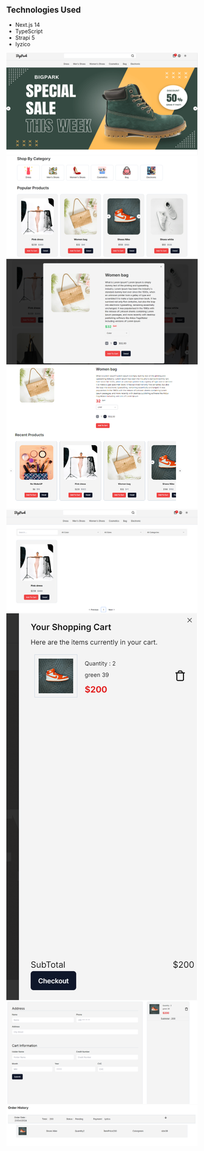 ## Technologies Used

- Next.js 14
- TypeScript
- Strapi 5
- Iyzico

![Image](./images/1.png)
![Image](./images/2.png)
![Image](./images/3.png)
![Image](./images/4.png)
![Image](./images/5.png)
![Image](./images/6.png)
![Image](./images/7.png)
![Image](./images/8.png)